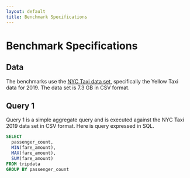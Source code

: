 ```yaml
---
layout: default
title: Benchmark Specifications
---
```


# Benchmark Specifications

## Data

The benchmarks use the [NYC Taxi data set](https://www1.nyc.gov/site/tlc/about/tlc-trip-record-data.page), specifically the Yellow Taxi data for 2019. The data set is 7.3 GB in CSV format.

## Query 1

Query 1 is a simple aggregate query and is executed against the NYC Taxi 2019 data set in CSV format. Here is query expressed in SQL.

```sql
SELECT 
  passenger_count, 
  MIN(fare_amount), 
  MAX(fare_amount), 
  SUM(fare_amount) 
FROM tripdata 
GROUP BY passenger_count
```

